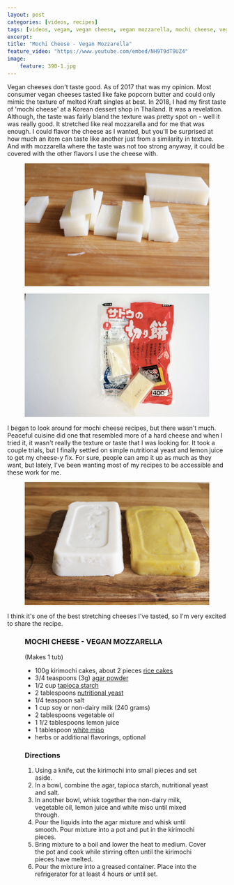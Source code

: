 ```yaml
---
layout: post
categories: [videos, recipes]
tags: [videos, vegan, vegan cheese, vegan mozzarella, mochi cheese, vegan mochi cheese, mochi mozzarella]
excerpt: 
title: "Mochi Cheese - Vegan Mozzarella"
feature_video: "https://www.youtube.com/embed/NH9T9dT9UZ4"
image:
    feature: 390-1.jpg
---
```


Vegan cheeses don't taste good.  As of 2017 that was my opinion.  Most consumer vegan cheeses tasted like fake popcorn butter and could only mimic the texture of melted Kraft singles at best.  In 2018, I had my first taste of 'mochi cheese' at a Korean dessert shop in Thailand.  It was a revelation.  Although, the taste was fairly bland the texture was pretty spot on - well it was really good.  It stretched like real mozzarella and for me that was enough. I could flavor the cheese as I wanted, but you'll be surprised at how much an item can taste like another just from a similarity in texture.  And with mozzarella where the taste was not too strong anyway, it could be covered with the other flavors I use the cheese with.  

<figure>
    <img src="/images/390-2.jpg">
</figure> 

<figure>
    <img src="/images/390-4.jpg">
</figure> 
I began to look around for mochi cheese recipes, but there wasn't much.  Peaceful cuisine did one that resembled more of a hard cheese and when I tried it, it wasn't really the texture or taste that I was looking for.  It took a couple trials, but I finally settled on simple nutritional yeast and lemon juice to get my cheese-y fix.  For sure, people can amp it up as much as they want, but lately, I've been wanting most of my recipes to be accessible and these work for me.

<figure>
    <img src="/images/390-3.jpg">
</figure> 

I think it's one of the best stretching cheeses I've tasted, so I'm very excited to share the recipe.

<figure class="ingredients" markdown="1">

### MOCHI CHEESE - VEGAN MOZZARELLA

(Makes 1 tub)

- 100g kirimochi cakes, about 2 pieces [rice cakes](https://amzn.to/2LzhJMk)
- 3/4 teaspoons (3g) [agar powder](https://amzn.to/2SevORL)
- 1/2 cup [tapioca starch](https://amzn.to/2GBSgTs)
- 2 tablespoons [nutritional yeast](https://amzn.to/2LzlhhC)
- 1/4 teaspoon salt
- 1 cup soy or non-dairy milk (240 grams)
- 2 tablespoons vegetable oil
- 1 1/2 tablespoons lemon juice
- 1 tablespoon [white miso](https://amzn.to/2Bzuth8)
- herbs or additional flavorings, optional

</figure>

<figure class="directions" markdown="1">

### Directions

1. Using a knife, cut the kirimochi into small pieces and set aside.
2. In a bowl, combine the agar, tapioca starch, nutritional yeast and salt.
3. In another bowl, whisk together the non-dairy milk, vegetable oil, lemon juice and white miso until mixed through.
4. Pour the liquids into the agar mixture and whisk until smooth.  Pour mixture into a pot and put in the kirimochi pieces.
5. Bring mixture to a boil and lower the heat to medium.  Cover the pot and cook while stirring often until the kirimochi pieces have melted.
6. Pour the mixture into a greased container.  Place into the refrigerator for at least 4 hours or until set.

</figure>